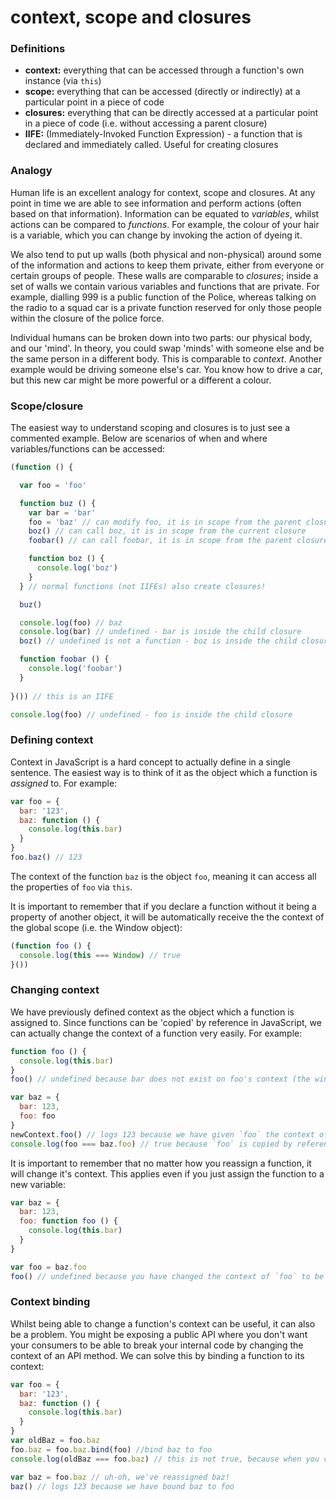 # context, scope and closures


### Definitions

* __context:__ everything that can be accessed through a function's own instance (via `this`)
* __scope:__ everything that can be accessed (directly or indirectly) at a particular point in a piece of code
* __closures:__ everything that can be directly accessed at a particular point in a piece of code (i.e. without accessing a parent closure)
* __IIFE:__ (Immediately-Invoked Function Expression) - a function that is declared and immediately called. Useful for creating closures


### Analogy

Human life is an excellent analogy for context, scope and closures. At any point in time we are able to see information and perform actions (often based on that information). Information can be equated to _variables_, whilst actions can be compared to _functions_. For example, the colour of your hair is a variable, which you can change by invoking the action of dyeing it.

We also tend to put up walls (both physical and non-physical) around some of the information and actions to keep them private, either from everyone or certain groups of people. These walls are comparable to _closures_; inside a set of walls we contain various variables and functions that are private. For example, dialling 999 is a public function of the Police, whereas talking on the radio to a squad car is a private function reserved for only those people within the closure of the police force.

Individual humans can be broken down into two parts: our physical body, and our 'mind'. In theory, you could swap 'minds' with someone else and be the same person in a different body. This is comparable to _context_. Another example would be driving someone else's car. You know how to drive a car, but this new car might be more powerful or a different a colour.


### Scope/closure

The easiest way to understand scoping and closures is to just see a commented example. Below are scenarios of when and where variables/functions can be accessed:

```js
(function () {

  var foo = 'foo'

  function buz () {
    var bar = 'bar'
    foo = 'baz' // can modify foo, it is in scope from the parent closure
    boz() // can call boz, it is in scope from the current closure
    foobar() // can call foobar, it is in scope from the parent closure

    function boz () {
      console.log('boz')
    }
  } // normal functions (not IIFEs) also create closures!

  buz()

  console.log(foo) // baz
  console.log(bar) // undefined - bar is inside the child closure
  boz() // undefined is not a function - boz is inside the child closure

  function foobar () {
    console.log('foobar')
  }
  
}()) // this is an IIFE

console.log(foo) // undefined - foo is inside the child closure
```


### Defining context

Context in JavaScript is a hard concept to actually define in a single sentence. The easiest way is to think of it as the object which a function is _assigned_ to. For example:

```js
var foo = {
  bar: '123',
  baz: function () {
    console.log(this.bar)
  }
}
foo.baz() // 123
```

The context of the function `baz` is the object `foo`, meaning it can access all the properties of `foo` via `this`.

It is important to remember that if you declare a function without it being a property of another object, it will be automatically receive the the context of the global scope (i.e. the Window object):

```js
(function foo () {
  console.log(this === Window) // true
}())
```


### Changing context

We have previously defined context as the object which a function is assigned to. Since functions can be 'copied' by reference in JavaScript, we can actually change the context of a function very easily. For example:

```js
function foo () {
  console.log(this.bar)
}
foo() // undefined because bar does not exist on foo's context (the window)

var baz = {
  bar: 123,
  foo: foo
}
newContext.foo() // logs 123 because we have given `foo` the context of `baz`
console.log(foo === baz.foo) // true because `foo` is copied by reference, it is just executed with a different context
```

It is important to remember that no matter how you reassign a function, it will change it's context. This applies even if you just assign the function to a new variable:

```js
var baz = {
  bar: 123,
  foo: function foo () {
    console.log(this.bar)
  }
}

var foo = baz.foo
foo() // undefined because you have changed the context of `foo` to be the global scope (the window)
```


### Context binding

Whilst being able to change a function's context can be useful, it can also be a problem. You might be exposing a public API where you don't want your consumers to be able to break your internal code by changing the context of an API method. We can solve this by binding a function to its context:

```js
var foo = {
  bar: '123',
  baz: function () {
    console.log(this.bar)
  }
}
var oldBaz = foo.baz
foo.baz = foo.baz.bind(foo) //bind baz to foo
console.log(oldBaz === foo.baz) // this is not true, because when you call bind it returns a new function, it does not modify the old one

var baz = foo.baz // uh-oh, we've reassigned baz!
baz() // logs 123 because we have bound baz to foo
```